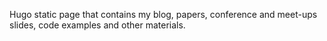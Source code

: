 
Hugo static page that contains my blog, papers, conference and meet-ups slides,
code examples and other materials.
